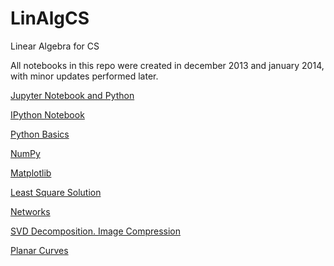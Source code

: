 LinAlgCS
========

Linear Algebra for CS

All notebooks in this repo were created in december 2013 and january 2014, with minor updates performed later. 

[Jupyter Notebook and Python](http://nbviewer.ipython.org/github/empet/LinAlgCS/blob/master/Jupyter-Notebook-Python.ipynb)

[IPython Notebook](http://nbviewer.ipython.org/url/raw.github.com/empet/LinAlgCS/master/PythonIPythonN.ipynb)

[Python Basics](http://nbviewer.ipython.org/url/raw.github.com/empet/LinAlgCS/master/Python.ipynb)

[NumPy](http://nbviewer.ipython.org/url/raw.github.com/empet/LinAlgCS/master/NumPy.ipynb)

[Matplotlib](http://nbviewer.ipython.org/url/raw.github.com/empet/LinAlgCS/master/Matplotlib.ipynb)

[Least Square Solution](http://nbviewer.ipython.org/url/raw.github.com/empet/LinAlgCS/master/LeastSqSol.ipynb)

[Networks](http://nbviewer.ipython.org/url/raw.github.com/empet/LinAlgCS/master/Networks.ipynb)

[SVD Decomposition. Image Compression](http://nbviewer.ipython.org/url/raw.github.com/empet/LinAlgCS/master/SVD_Decomposition.ipynb)

[Planar Curves](http://nbviewer.ipython.org/url/raw.github.com/empet/LinAlgCS/master/Curves.ipynb)


